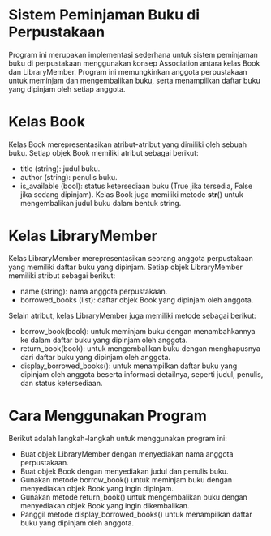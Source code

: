 # Sistem Peminjaman Buku di Perpustakaan
Program ini merupakan implementasi sederhana untuk sistem peminjaman buku di perpustakaan menggunakan konsep Association antara kelas Book dan LibraryMember. Program ini memungkinkan anggota perpustakaan untuk meminjam dan mengembalikan buku, serta menampilkan daftar buku yang dipinjam oleh setiap anggota.

# Kelas Book
Kelas Book merepresentasikan atribut-atribut yang dimiliki oleh sebuah buku. Setiap objek Book memiliki atribut sebagai berikut:

- title (string): judul buku.
- author (string): penulis buku.
- is_available (bool): status ketersediaan buku (True jika tersedia, False jika sedang dipinjam).
Kelas Book juga memiliki metode __str__() untuk mengembalikan judul buku dalam bentuk string.

# Kelas LibraryMember
Kelas LibraryMember merepresentasikan seorang anggota perpustakaan yang memiliki daftar buku yang dipinjam. Setiap objek LibraryMember memiliki atribut sebagai berikut:

- name (string): nama anggota perpustakaan.
- borrowed_books (list): daftar objek Book yang dipinjam oleh anggota.

Selain atribut, kelas LibraryMember juga memiliki metode sebagai berikut:
- borrow_book(book): untuk meminjam buku dengan menambahkannya ke dalam daftar buku yang dipinjam oleh anggota.
- return_book(book): untuk mengembalikan buku dengan menghapusnya dari daftar buku yang dipinjam oleh anggota.
- display_borrowed_books(): untuk menampilkan daftar buku yang dipinjam oleh anggota beserta informasi detailnya, seperti judul, penulis, dan status ketersediaan.

# Cara Menggunakan Program
Berikut adalah langkah-langkah untuk menggunakan program ini:

- Buat objek LibraryMember dengan menyediakan nama anggota perpustakaan.
- Buat objek Book dengan menyediakan judul dan penulis buku.
- Gunakan metode borrow_book() untuk meminjam buku dengan menyediakan objek Book yang ingin dipinjam.
- Gunakan metode return_book() untuk mengembalikan buku dengan menyediakan objek Book yang ingin dikembalikan.
- Panggil metode display_borrowed_books() untuk menampilkan daftar buku yang dipinjam oleh anggota.
